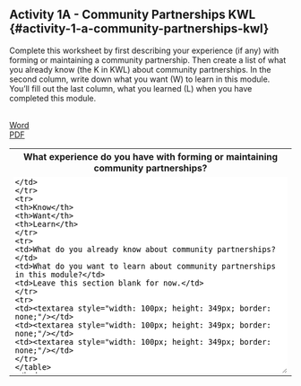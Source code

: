## Activity 1A - Community Partnerships KWL {#activity-1-a-community-partnerships-kwl}

<p>Complete this worksheet by first describing your experience (if any) with forming or maintaining a community partnership. Then create a list of what you already know (the K in KWL) about community partnerships. In the second column, write down what you want (W) to learn in this module. You’ll fill out the last column, what you learned (L) when you have completed this module.</p>
<br>
<i class="fa fa-file-word-o" style="font-size:24px"></i><a href="./docs/Activity_1A.docx" target="_blank">Word</a>
<br>
<i class="fa fa-file-pdf-o" style="font-size:24px;color:red"></i><a href="./docs/Activity_1A.pdf" target="_blank">PDF</a>
<br>


<table class="table-format2"><tr>
<th colspan="3">What experience do you have with forming or maintaining community partnerships?</th>
</tr>
<tr>
<td colspan="3"><textarea style="width: 100%; height: 350px; border: none;"/></td>
</tr>
<tr>
<th>Know</th>
<th>Want</th>
<th>Learn</th>
</tr>
<tr>
<td>What do you already know about community partnerships? </td>
<td>What do you want to learn about community partnerships in this module?</td>
<td>Leave this section blank for now.</td>
</tr>
<tr>
<td><textarea style="width: 100px; height: 349px; border: none;"/></td>
<td><textarea style="width: 100px; height: 349px; border: none;"/></td>
<td><textarea style="width: 100px; height: 349px; border: none;"/></td>
</tr>
</table>